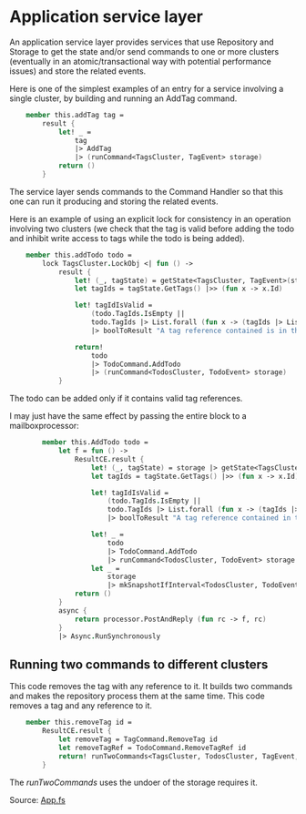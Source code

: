 # Application service layer

An application service layer provides services that use Repository and Storage to get the state and/or send commands to one or more clusters (eventually in an atomic/transactional way with potential performance issues) and store the related events.

Here is one of the simplest examples of an entry for a service involving a single cluster, by building and running an AddTag command.


```FSharp
    member this.addTag tag =
        result {
            let! _ =
                tag
                |> AddTag
                |> (runCommand<TagsCluster, TagEvent> storage)
            return ()
        }
```

The service layer sends commands to the Command Handler so that this one can run it producing and storing the related events.

Here is an example of using an explicit lock for consistency in an operation involving two clusters (we check that the tag is valid before adding the todo and inhibit write access to tags while the todo is being added).

```FSharp
    member this.addTodo todo =
        lock TagsCluster.LockObj <| fun () ->
            result {
                let! (_, tagState) = getState<TagsCluster, TagEvent>(storage)
                let tagIds = tagState.GetTags() |>> (fun x -> x.Id)

                let! tagIdIsValid =    
                    (todo.TagIds.IsEmpty ||
                    todo.TagIds |> List.forall (fun x -> (tagIds |> List.contains x)))
                    |> boolToResult "A tag reference contained is in the todo is related to a tag that does not exist"

                return! 
                    todo
                    |> TodoCommand.AddTodo
                    |> (runCommand<TodosCluster, TodoEvent> storage)
            }
```

The todo can be added only if it contains valid tag references.

I may just have the same effect by passing the entire block to a mailboxprocessor:

```FSharp
        member this.AddTodo todo =
            let f = fun () ->
                ResultCE.result {
                    let! (_, tagState) = storage |> getState<TagsCluster, TagEvent> 
                    let tagIds = tagState.GetTags() |>> (fun x -> x.Id)

                    let! tagIdIsValid =    
                        (todo.TagIds.IsEmpty ||
                        todo.TagIds |> List.forall (fun x -> (tagIds |> List.contains x)))
                        |> boolToResult "A tag reference contained in the todo is related to a tag that does not exist"

                    let! _ =
                        todo
                        |> TodoCommand.AddTodo
                        |> runCommand<TodosCluster, TodoEvent> storage
                    let _ = 
                        storage
                        |> mkSnapshotIfInterval<TodosCluster, TodoEvent>
                return ()
            }
            async {
                return processor.PostAndReply (fun rc -> f, rc)
            }
            |> Async.RunSynchronously
```

## Running two commands to different clusters

This code removes the tag with any reference to it. It builds two commands and makes the repository process them at the same time.
This code removes a tag and any reference to it.

```FSharp
    member this.removeTag id =
        ResultCE.result {
            let removeTag = TagCommand.RemoveTag id
            let removeTagRef = TodoCommand.RemoveTagRef id
            return! runTwoCommands<TagsCluster, TodosCluster, TagEvent, TodoEvent> storage removeTag removeTagRef
        }
```

The _runTwoCommands_ uses the undoer of the storage requires it.

Source: [App.fs](https://github.com/tonyx/Sharpino/blob/main/Sharpino.Sample/App.fs)















